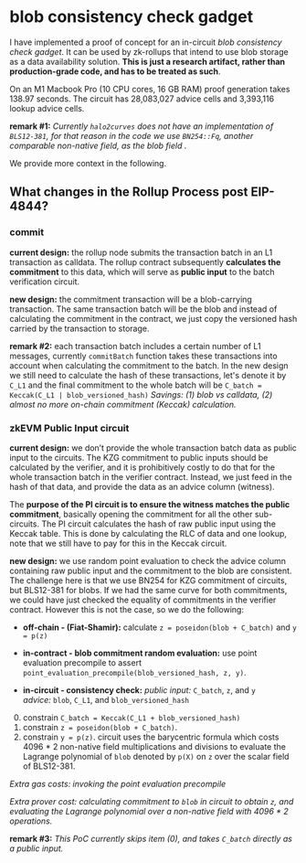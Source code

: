 # blob consistency check gadget

I have implemented a proof of concept for an in-circuit *blob consistency check gadget*. It can be used by zk-rollups that intend to use blob storage as a data availability solution. **This is just a research artifact, rather than production-grade code, and has to be treated as such**. 

On an M1 Macbook Pro (10 CPU cores, 16 GB RAM) proof generation takes 138.97 seconds. The circuit has 28,083,027 advice cells and 3,393,116 lookup advice cells.

**remark #1:** *Currently `halo2curves` does not have an implementation of `BLS12-381`, for that reason in the code we use `BN254::Fq`, another comparable non-native field, as the blob field .*

We provide more context in the following.

## What changes in the Rollup Process post EIP-4844?

### commit

**current design:** the rollup node submits the transaction batch in an L1 transaction as calldata. The rollup contract subsequently **calculates the commitment** to this data, which will serve as **public input** to the batch verification circuit.

**new design:** the commitment transaction will be a blob-carrying transaction. The same transaction batch will be the blob and instead of calculating the commitment in the contract, we just copy the versioned hash carried by the transaction to storage.

**remark #2:** each transaction batch includes a certain number of L1 messages, currently `commitBatch` function takes these transactions into account when calculating the commitment to the batch. In the new design we still need to calculate the hash of these transactions, let's denote it by `C_L1` and the final commitment to the whole batch will be `C_batch = Keccak(C_L1 | blob_versioned_hash)`
*Savings: (1) blob vs calldata, (2) almost no more on-chain commitment (Keccak) calculation.*

### zkEVM Public Input circuit

**current design:** we don’t provide the whole transaction batch data as public input to the circuits. The KZG commitment to public inputs should be calculated by the verifier, and it is prohibitively costly to do that for the whole transaction batch in the verifier contract. Instead, we just feed in the hash of that data, and provide the data as an advice column (witness). 

The **purpose of the PI circuit is to ensure the witness matches the public commitment**, basically opening the commitment for all the other sub-circuits. The PI circuit calculates the hash of raw public input using the Keccak table. This is done by calculating the RLC of data and one lookup, note that we still have to pay for this in the Keccak circuit.

**new design:** we use random point evaluation to check the advice column containing raw public input and the commitment to the blob are consistent. The challenge here is that we use BN254 for KZG commitment of circuits, but BLS12-381 for blobs. If we had the same curve for both commitments, we could have just checked the equality of commitments in the verifier contract. However this is not the case, so we do the following:

- **off-chain - (Fiat-Shamir):** calculate `z = poseidon(blob + C_batch)` and `y = p(z)`
  
- **in-contract - blob commitment random evaluation:** use point evaluation precompile to assert `point_evaluation_precompile(blob_versioned_hash, z, y)`.
  
- **in-circuit - consistency check:** 
*public input:* `C_batch`, `z`, and `y`  
*advice:* `blob`, `C_L1`, and `blob_versioned_hash`
0. constrain `C_batch = Keccak(C_L1 + blob_versioned_hash)`
1. constrain `z = poseidon(blob + C_batch)`. 
2. constrain `y = p(z)`. circuit uses the barycentric formula which costs 4096 * 2 non-native field multiplications and divisions to evaluate the Lagrange polynomial of `blob` denoted by `p(X)` on `z` over the scalar field of BLS12-381.

*Extra gas costs: invoking the point evaluation precompile*

*Extra prover cost: calculating commitment to `blob` in circuit to obtain `z`, and evaluating the Lagrange polynomial over a non-native field with 4096 * 2 operations.*

**remark #3:** *This PoC currently skips item (0), and takes `C_batch` directly as a public input.*
